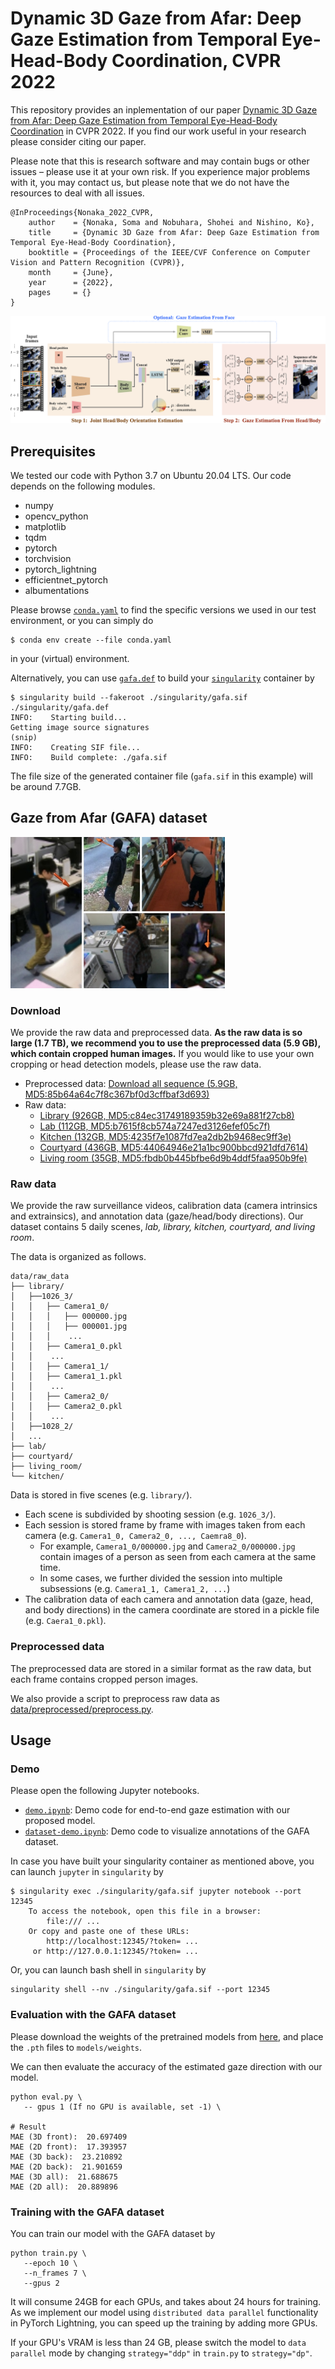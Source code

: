 # Dynamic 3D Gaze from Afar: Deep Gaze Estimation from Temporal Eye-Head-Body Coordination, CVPR 2022

This repository provides an inplementation of our paper [Dynamic 3D Gaze from Afar: Deep Gaze Estimation from Temporal Eye-Head-Body Coordination]() in CVPR 2022. If you find our work useful in your research please consider citing our paper.

Please note that this is research software and may contain bugs or other issues – please use it at your own risk. If you experience major problems with it, you may contact us, but please note that we do not have the resources to deal with all issues.

```
@InProceedings{Nonaka_2022_CVPR,
    author    = {Nonaka, Soma and Nobuhara, Shohei and Nishino, Ko},
    title     = {Dynamic 3D Gaze from Afar: Deep Gaze Estimation from Temporal Eye-Head-Body Coordination},
    booktitle = {Proceedings of the IEEE/CVF Conference on Computer Vision and Pattern Recognition (CVPR)},
    month     = {June},
    year      = {2022},
    pages     = {}
}
```

![preview](img/architecture.png "preview")

## Prerequisites

We tested our code with Python 3.7 on Ubuntu 20.04 LTS. Our code depends on the following modules.
* numpy
* opencv_python
* matplotlib
* tqdm
* pytorch
* torchvision
* pytorch_lightning
* efficientnet_pytorch
* albumentations

Please browse [`conda.yaml`](conda.yaml) to find the specific versions we used in our test environment, or you can simply do
```
$ conda env create --file conda.yaml
```
in your (virtual) environment.

Alternatively, you can use [`gafa.def`](singularity/gafa.def) to build your [`singularity`](https://sylabs.io/) container by
```
$ singularity build --fakeroot ./singularity/gafa.sif ./singularity/gafa.def
INFO:    Starting build...
Getting image source signatures
(snip)
INFO:    Creating SIF file...
INFO:    Build complete: ./gafa.sif
```
The file size of the generated container file (`gafa.sif` in this example) will be around 7.7GB.


## Gaze from Afar (GAFA) dataset

![preview](img/cover.png "preview")

### Download 

We provide the raw data and preprocessed data. **As the raw data is so large (1.7 TB), we recommend you to use the preprocessed data (5.9 GB), which contain cropped human images.** If you would like to use your own cropping or head detection models, please use the raw data. 
   - Preprocessed data: [Download all sequence (5.9GB, MD5:85b64a64c7f8c367bf0d3cffbaf3d693)](https://drive.google.com/file/d/1ef8uKVlq4jLKGZ2gVLDwHx6u0HayPTZf/view?usp=sharing)
   - Raw data:
     - [Library     (926GB, MD5:c84ec31749189359b32e69a881f27cb8)](https://drive.google.com/file/d/1Q3Y5EVRKpulOYTXGlh0M5KrMhAjHvVb8/view?usp=sharing)
     - [Lab         (112GB, MD5:b7615f8cb574a7247ed3126efef05c7f)](https://drive.google.com/file/d/1Q3RK2A9RS8e1N9zbGWmSfqYeBemH0g_P/view?usp=sharing)
     - [Kitchen     (132GB, MD5:4235f7e1087fd7ea2db2b9468ec9ff3e)](https://drive.google.com/file/d/1Uzt5X42UkWTX78OtGX06s_wRNAW9XinP/view?usp=sharing)
     - [Courtyard   (436GB, MD5:44064946e21a1bc900bbcd921dfd7614)](https://drive.google.com/file/d/13cvbBbaTEGrlQlBGYI7XJ5A6h6S7e9ug/view?usp=sharing)
     - [Living room  (35GB, MD5:fbdb0b445bfbe6d9b4ddf5faa950b9fe)](https://drive.google.com/file/d/1uZYt4_GOKdsZrEcemoXjLlnDS6IWINl5/view?usp=sharing) 

### Raw data

We provide the raw surveillance videos, calibration data (camera intrinsics and extrainsics), and annotation data (gaze/head/body directions). Our dataset contains 5 daily scenes, *lab, library, kitchen, courtyard, and living room*. 

The data is organized as follows. 

```
data/raw_data
├── library/
│   ├──1026_3/
│   │   ├── Camera1_0/
│   │   │   ├── 000000.jpg
│   │   │   ├── 000001.jpg
│   │   │    ...
│   │   ├── Camera1_0.pkl
│   │    ...
│   │   ├── Camera1_1/
│   │   ├── Camera1_1.pkl
│   │    ...
│   │   ├── Camera2_0/
│   │   ├── Camera2_0.pkl
│   │    ...
│   ├──1028_2/
│   ...
├── lab/
├── courtyard/
├── living_room/
└── kitchen/
```

Data is stored in five scenes (e.g. `library/`). 
- Each scene is subdivided by shooting session (e.g. `1026_3/`). 
- Each session is stored frame by frame with images taken from each camera (e.g. `Camera1_0, Camera2_0, ..., Caemra8_0`). 
   - For example, `Camera1_0/000000.jpg` and `Camera2_0/000000.jpg` contain images of a person as seen from each camera at the same time.
   - In some cases, we further divided the session into multiple subsessions (e.g. `Camera1_1, Camera1_2, ...`)
- The calibration data of each camera and annotation data (gaze, head, and body directions) in the camera coordinate are stored in a pickle file (e.g. `Caera1_0.pkl`).


### Preprocessed data

The preprocessed data are stored in a similar format as the raw data, but each frame contains cropped person images. 

We also provide a script to preprocess raw data as [data/preprocessed/preprocess.py](data/preprocessed/preprocess.py). 


## Usage

### Demo 

Please open the following Jupyter notebooks.
* [`demo.ipynb`](demo.ipynb): Demo code for end-to-end gaze estimation with our proposed model. 
* [`dataset-demo.ipynb`](./data/dataset-demo.ipynb): Demo code to visualize annotations of the GAFA dataset. 

In case you have built your singularity container as mentioned above, you can launch `jupyter` in `singularity` by
```
$ singularity exec ./singularity/gafa.sif jupyter notebook --port 12345
    To access the notebook, open this file in a browser:
        file:/// ...
    Or copy and paste one of these URLs:
        http://localhost:12345/?token= ...
     or http://127.0.0.1:12345/?token= ...
```

Or, you can launch bash shell in `singularity` by
```
singularity shell --nv ./singularity/gafa.sif --port 12345
```

### Evaluation with the GAFA dataset

Please download the weights of the pretrained models from [here](), and place the `.pth` files to `models/weights`. 

We can then evaluate the accuracy of the estimated gaze direction with our model. 
```
python eval.py \
   -- gpus 1 (If no GPU is available, set -1) \

# Result
MAE (3D front):  20.697409
MAE (2D front):  17.393957
MAE (3D back):  23.210892
MAE (2D back):  21.901659
MAE (3D all):  21.688675
MAE (2D all):  20.889896
```

### Training with the GAFA dataset

You can train our model with the GAFA dataset by
```
python train.py \
   --epoch 10 \
   --n_frames 7 \
   --gpus 2 
```

It will consume 24GB for each GPUs, and takes about 24 hours for training. As we implement our model using `distributed data parallel` functionality in PyTorch Lightning, you can speed up the training by adding more GPUs. 

If your GPU's VRAM is less than 24 GB, please switch the model to `data parallel` mode by changing `strategy="ddp"` in `train.py` to `strategy="dp"`. 
